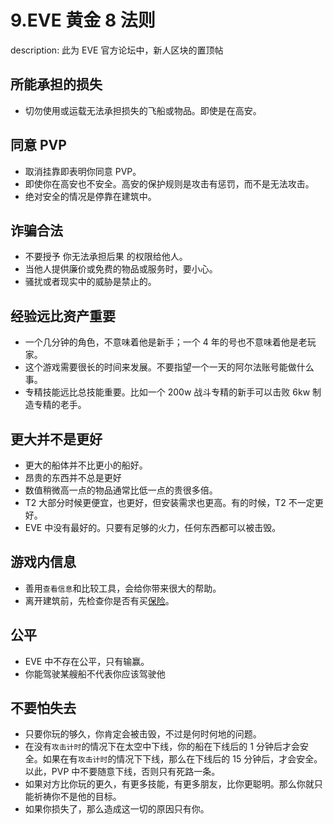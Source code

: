 # 9.EVE 黄金 8 法则

description: 此为 EVE 官方论坛中，新人区块的置顶帖

## 所能承担的损失

* 切勿使用或运载无法承担损失的飞船或物品。即使是在高安。

## 同意 PVP

* 取消挂靠即表明你同意 PVP。
* 即使你在高安也不安全。高安的保护规则是攻击有惩罚，而不是无法攻击。
* 绝对安全的情况是停靠在建筑中。

## 诈骗合法

* 不要授予 你无法承担后果 的权限给他人。
* 当他人提供廉价或免费的物品或服务时，要小心。
* 骚扰或者现实中的威胁是禁止的。

## 经验远比资产重要

* 一个几分钟的角色，不意味着他是新手；一个 4 年的号也不意味着他是老玩家。
* 这个游戏需要很长的时间来发展。不要指望一个一天的阿尔法账号能做什么事。
* 专精技能远比总技能重要。比如一个 200w 战斗专精的新手可以击败 6kw 制造专精的老手。

## 更大并不是更好

* 更大的船体并不比更小的船好。
* 昂贵的东西并不总是更好
* 数值稍微高一点的物品通常比低一点的贵很多倍。
* T2 大部分时候更便宜，也更好，但安装需求也更高。有的时候，T2 不一定更好。
* EVE 中没有最好的。只要有足够的火力，任何东西都可以被击毁。

## 游戏内信息

* 善用`查看信息`和比较工具，会给你带来很大的帮助。
* 离开建筑前，先检查你是否有买[保险](https://wiki.chuangshiqingyu.com/mechanics/basic-operation/bao-xian-ji-zhi)。

## 公平

* EVE 中不存在公平，只有输赢。
* 你能驾驶某艘船不代表你应该驾驶他

## 不要怕失去

* 只要你玩的够久，你肯定会被击毁，不过是何时何地的问题。
* 在没有`攻击计时`的情况下在太空中下线，你的船在下线后的 1 分钟后才会安全。如果在有`攻击计时`的情况下下线，那么在下线后的 15 分钟后，才会安全。以此，PVP 中不要随意下线，否则只有死路一条。
* 如果对方比你玩的更久，有更多技能，有更多朋友，比你更聪明。那么你就只能祈祷你不是他的目标。
* 如果你损失了，那么造成这一切的原因只有你。

